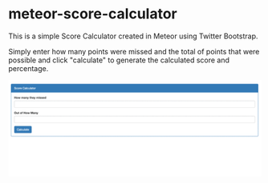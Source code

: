# meteor-score-calculator
This is a simple Score Calculator created in Meteor using Twitter Bootstrap. 

Simply enter how many points were missed and the total of points that were possible and click "calculate" to generate the calculated score and percentage. 

<img src="https://github.com/jasonbahl/meteor-score-calculator/blob/master/public/screenshot.gif" alt="GIF screenshot of the app in action" />
